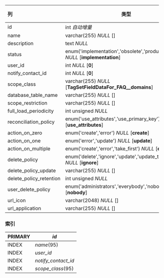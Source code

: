 | 列                      | 类型                                                         | 注释 |
| :---------------------- | ------------------------------------------------------------ | ---- |
| id                      | int *自动增量*                                               |      |
| name                    | varchar(255) *NULL* []                                       |      |
| description             | text *NULL*                                                  |      |
| status                  | enum('implementation','obsolete','production') *NULL* [**implementation**] |      |
| user_id                 | int *NULL* [**0**]                                           |      |
| notify_contact_id       | int *NULL* [**0**]                                           |      |
| scope_class             | varchar(255) *NULL* [**TagSetFieldDataFor_FAQ__domains**]    |      |
| database_table_name     | varchar(255) *NULL* []                                       |      |
| scope_restriction       | varchar(255) *NULL* []                                       |      |
| full_load_periodicity   | int unsigned *NULL*                                          |      |
| reconciliation_policy   | enum('use_attributes','use_primary_key') *NULL* [**use_attributes**] |      |
| action_on_zero          | enum('create','error') *NULL* [**create**]                   |      |
| action_on_one           | enum('error','update') *NULL* [**update**]                   |      |
| action_on_multiple      | enum('create','error','take_first') *NULL* [**error**]       |      |
| delete_policy           | enum('delete','ignore','update','update_then_delete') *NULL* [**ignore**] |      |
| delete_policy_update    | varchar(255) *NULL* []                                       |      |
| delete_policy_retention | int unsigned *NULL*                                          |      |
| user_delete_policy      | enum('administrators','everybody','nobody') *NULL* [**nobody**] |      |
| url_icon                | varchar(2048) *NULL* []                                      |      |
| url_application         | varchar(255) *NULL* []                                       |      |

### 索引

| PRIMARY | *id*                |
| :------ | ------------------- |
| INDEX   | *name*(95)          |
| INDEX   | *user_id*           |
| INDEX   | *notify_contact_id* |
| INDEX   | *scope_class*(95)   |